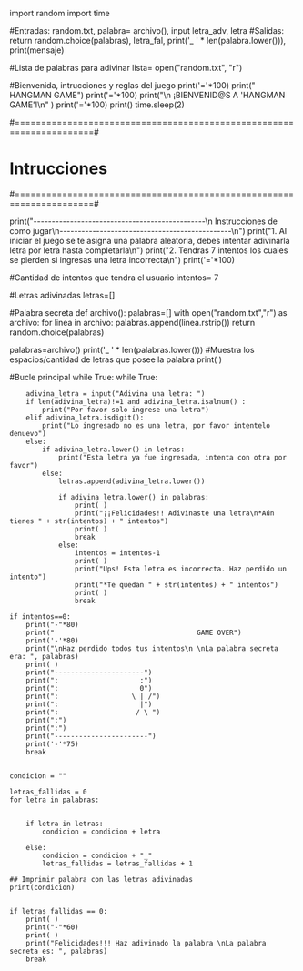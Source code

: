 import random
import time

#Entradas: random.txt, palabra= archivo(), input letra_adv, letra
#Salidas: return random.choice(palabras), letra_fal, print('_ ' * len(palabra.lower())), print(mensaje)

#Lista de palabras para adivinar
lista= open("random.txt", "r")

#Bienvenida, intrucciones y reglas del juego
print('='*100)
print("                                 HANGMAN GAME")
print('='*100)
print("\n                      ¡BIENVENID@S A 'HANGMAN GAME'!\n" )
print('='*100)
print()
time.sleep(2)

#=====================================================================#
#                             Intrucciones                            #
#=====================================================================#

print("-----------------------------------------------\n             Instrucciones de como jugar\n-----------------------------------------------\n")
print("1. Al iniciar el juego se te asigna una palabra aleatoria, debes intentar adivinarla letra por letra hasta completarla\n")
print("2. Tendras 7 intentos los cuales se pierden si ingresas una letra incorrecta\n")
print('='*100)


#Cantidad de intentos que tendra el usuario
intentos= 7

#Letras adivinadas
letras=[]

#Palabra secreta
def archivo():
    palabras=[]
    with open("random.txt","r") as archivo:
        for linea in archivo:
            palabras.append(linea.rstrip())
        return random.choice(palabras)


palabras=archivo()
print('_ ' * len(palabras.lower())) #Muestra los espacios/cantidad de letras que posee la palabra
print( )

#Bucle principal
while True:
    while True:
        
        adivina_letra = input("Adivina una letra: ")
        if len(adivina_letra)!=1 and adivina_letra.isalnum() :
            print("Por favor solo ingrese una letra")
        elif adivina_letra.isdigit():
            print("Lo ingresado no es una letra, por favor intentelo denuevo")
        else:
            if adivina_letra.lower() in letras:
                print("Esta letra ya fue ingresada, intenta con otra por favor")
            else:
                letras.append(adivina_letra.lower())
 
                if adivina_letra.lower() in palabras:
                    print( )
                    print("¡¡Felicidades!! Adivinaste una letra\n*Aún tienes " + str(intentos) + " intentos")
                    print( )
                    break
                else:
                    intentos = intentos-1
                    print( )
                    print("Ups! Esta letra es incorrecta. Haz perdido un intento")
                    print("*Te quedan " + str(intentos) + " intentos")
                    print( )
                    break

    if intentos==0:
        print("-"*80)
        print("                                   GAME OVER")
        print('-'*80)
        print("\nHaz perdido todos tus intentos\n \nLa palabra secreta era: ", palabras)
        print( )
        print("----------------------")
        print(":                    :")
        print(":                    0")
        print(":                  \ | /")
        print(":                    |")
        print(":                   / \ ")
        print(":")
        print(":")
        print("-----------------------")
        print('-'*75)
        break
 
 
    condicion = ""
 
    letras_fallidas = 0
    for letra in palabras:
 
 
        if letra in letras:
            condicion = condicion + letra
 
        else:
            condicion = condicion + "_"
            letras_fallidas = letras_fallidas + 1
 
    ## Imprimir palabra con las letras adivinadas
    print(condicion)
 
 
    if letras_fallidas == 0:
        print( )
        print("-"*60)
        print( )
        print("Felicidades!!! Haz adivinado la palabra \nLa palabra secreta es: ", palabras)
        break

